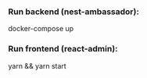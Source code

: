 ### Run backend (nest-ambassador):
docker-compose up

### Run frontend (react-admin):
yarn && yarn start
